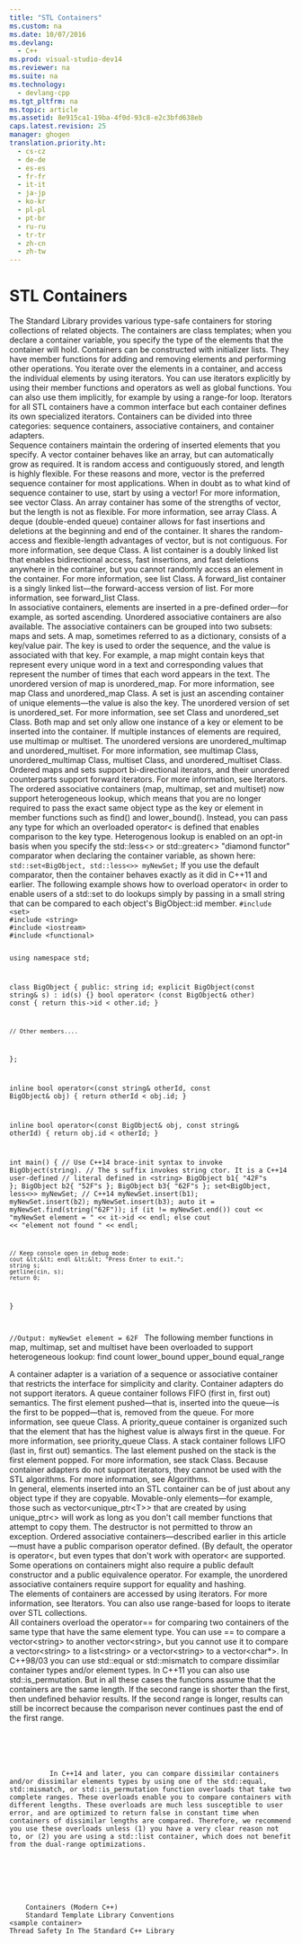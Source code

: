 ```yaml
---
title: "STL Containers"
ms.custom: na
ms.date: 10/07/2016
ms.devlang: 
  - C++
ms.prod: visual-studio-dev14
ms.reviewer: na
ms.suite: na
ms.technology: 
  - devlang-cpp
ms.tgt_pltfrm: na
ms.topic: article
ms.assetid: 8e915ca1-19ba-4f0d-93c8-e2c3bfd638eb
caps.latest.revision: 25
manager: ghogen
translation.priority.ht: 
  - cs-cz
  - de-de
  - es-es
  - fr-fr
  - it-it
  - ja-jp
  - ko-kr
  - pl-pl
  - pt-br
  - ru-ru
  - tr-tr
  - zh-cn
  - zh-tw
---
```

# STL Containers
<?xml version="1.0" encoding="utf-8"?>
<developerReferenceWithoutSyntaxDocument xmlns="http://ddue.schemas.microsoft.com/authoring/2003/5" xmlns:xlink="http://www.w3.org/1999/xlink" xmlns:xsi="http://www.w3.org/2001/XMLSchema-instance" xsi:schemaLocation="http://ddue.schemas.microsoft.com/authoring/2003/5 http://dduestorage.blob.core.windows.net/ddueschema/developer.xsd">
  <introduction>
    <para>The Standard Library provides various type-safe containers for storing collections of related objects. The containers are class templates; when you declare a container variable, you specify the type of the elements that the container will hold. Containers can be constructed with initializer lists. They have member functions for adding and removing elements and performing other operations. </para>
    <para>You iterate over the elements in a container, and access the individual elements by using <legacyLink xlink:href="2f746be7-b37d-4bfc-bf05-be4336ca982f">iterators</legacyLink>. You can use iterators explicitly by using their member functions and operators as well as global functions. You can also use them implicitly, for example by using a range-for loop. Iterators for all STL containers have a common interface but each container defines its own specialized iterators.</para>
    <para>Containers can be divided into three categories: sequence containers, associative containers, and container adapters. </para>
  </introduction>
  <section address="sequence_containers">
    <title styleId="sequence_containers">Sequence Containers</title>
    <content>
      <para>Sequence containers maintain the ordering of inserted elements that you specify.</para>
      <para>A <unmanagedCodeEntityReference>vector</unmanagedCodeEntityReference> container behaves like an array, but can automatically grow as required. It is random access and contiguously stored, and length is highly flexible. For these reasons and more, <unmanagedCodeEntityReference>vector</unmanagedCodeEntityReference> is the preferred sequence container for most applications. When in doubt as to what kind of sequence container to use, start by using a vector! For more information, see <link xlink:href="a3e0a8f8-7565-4fe0-93e4-e4d74ae1b70d">vector Class</link>.</para>
      <para>An <unmanagedCodeEntityReference>array</unmanagedCodeEntityReference> container has some of the strengths of <unmanagedCodeEntityReference>vector</unmanagedCodeEntityReference>, but the length is not as flexible. For more information, see <link xlink:href="fdfd43a5-b2b5-4b9e-991f-93bf10fb4293">array Class</link>.</para>
      <para>A <unmanagedCodeEntityReference>deque</unmanagedCodeEntityReference> (double-ended queue) container allows for fast insertions and deletions at the beginning and end of the container. It shares the random-access and flexible-length advantages of <unmanagedCodeEntityReference>vector</unmanagedCodeEntityReference>, but is not contiguous. For more information, see <link xlink:href="64842ee5-057a-4063-8c16-4267a0332584">deque Class</link>.</para>
      <para>A <unmanagedCodeEntityReference>list</unmanagedCodeEntityReference> container is a doubly linked list that enables bidirectional access, fast insertions, and fast deletions anywhere in the container, but you cannot randomly access an element in the container. For more information, see <link xlink:href="d3707f4a-10fd-444f-b856-f9ca2077c1cd">list Class</link>.</para>
      <para>A <unmanagedCodeEntityReference>forward_list</unmanagedCodeEntityReference> container is a singly linked list—the forward-access version of <unmanagedCodeEntityReference>list</unmanagedCodeEntityReference>. For more information, see <link xlink:href="89a3b805-ab60-4858-b772-5855130c11b1">forward_list Class</link>.</para>
    </content>
  </section>
  <section>
    <title>Associative Containers</title>
    <content>
      <para>In associative containers, elements are inserted in a pre-defined order—for example, as sorted ascending. Unordered associative containers are also available. The associative containers can be grouped into two subsets: maps and sets. </para>
      <para>A <unmanagedCodeEntityReference>map</unmanagedCodeEntityReference>, sometimes referred to as a dictionary, consists of a key/value pair. The key is used to order the sequence, and the value is associated with that key. For example, a <unmanagedCodeEntityReference>map</unmanagedCodeEntityReference> might contain keys that represent every unique word in a text and corresponding values that represent the number of times that each word appears in the text. The unordered version of <unmanagedCodeEntityReference>map</unmanagedCodeEntityReference> is <unmanagedCodeEntityReference>unordered_map</unmanagedCodeEntityReference>. For more information, see <link xlink:href="7876f4c9-ebb4-4878-af1e-09364c43af0a">map Class</link> and <link xlink:href="7cf7cfa1-16e7-461c-a9b2-3b8d8ec24e0d">unordered_map Class</link>.</para>
      <para>A <unmanagedCodeEntityReference>set</unmanagedCodeEntityReference> is just an ascending container of unique elements—the value is also the key. The unordered version of <unmanagedCodeEntityReference>set</unmanagedCodeEntityReference> is <unmanagedCodeEntityReference>unordered_set</unmanagedCodeEntityReference>. For more information, see <link xlink:href="8991f9aa-5509-4440-adc1-371512d32018">set Class</link> and <link xlink:href="ac08084e-05a7-48c0-9ae4-d40c529922dd">unordered_set Class</link>.</para>
      <para>Both <unmanagedCodeEntityReference>map</unmanagedCodeEntityReference> and <unmanagedCodeEntityReference>set</unmanagedCodeEntityReference> only allow one instance of a key or element to be inserted into the container. If multiple instances of elements are required, use <unmanagedCodeEntityReference>multimap</unmanagedCodeEntityReference> or <unmanagedCodeEntityReference>multiset</unmanagedCodeEntityReference>. The unordered versions are <unmanagedCodeEntityReference>unordered_multimap</unmanagedCodeEntityReference> and <unmanagedCodeEntityReference>unordered_multiset</unmanagedCodeEntityReference>. For more information, see <link xlink:href="8796ae05-37c4-475a-9e61-75fde9d4a463">multimap Class</link>, <link xlink:href="4baead6c-5870-4b85-940f-a47d6b891c27">unordered_multimap Class</link>, <link xlink:href="630e8c10-0ce9-4ad9-8d79-9e91a600713f">multiset Class</link>, and <link xlink:href="70c8dfc5-492a-4af2-84f5-1aa9cb04b71c">unordered_multiset Class</link>.</para>
      <para>Ordered maps and sets support bi-directional iterators, and their unordered counterparts support forward iterators. For more information, see <link xlink:href="2f746be7-b37d-4bfc-bf05-be4336ca982f">Iterators</link>.</para>
    </content>
    <sections>
      <section>
        <title>Heterogeneous Lookup in Associative Containers (C++14)</title>
        <content>
          <para> The ordered associative containers (map, multimap, set and multiset) now support heterogeneous lookup, which means that you are no longer required to pass the exact same object type as the key or element in member functions such as <languageKeyword>find()</languageKeyword> and <languageKeyword>lower_bound()</languageKeyword>. Instead, you can pass any type for which an overloaded <languageKeyword>operator&lt;</languageKeyword> is defined that enables comparison to the key type.</para>
          <para>Heterogenous lookup is enabled on an opt-in basis when you specify the <languageKeyword>std::less&lt;&gt;</languageKeyword> or <languageKeyword>std::greater&lt;&gt;</languageKeyword> "diamond functor" comparator when declaring the container variable, as shown here: </para>
          <code>std::set&lt;BigObject, <codeFeaturedElement>std::less&lt;&gt;</codeFeaturedElement>&gt; myNewSet;</code>
          <para>If you use the default comparator, then the container behaves exactly as it did in C++11 and earlier. </para>
          <para>The following example shows how to overload <languageKeyword>operator&lt;</languageKeyword> in order to enable users of a <languageKeyword>std::set</languageKeyword> to do lookups simply by passing in a small string that can be compared to each object's <codeInline>BigObject::id</codeInline> member.</para>
          <code>#include &lt;set&gt;
#include &lt;string&gt;
#include &lt;iostream&gt;
#include &lt;functional&gt;

using namespace std;

class BigObject
{
public:
    string id;
    explicit BigObject(const string&amp; s) : id(s) {}
    bool operator&lt; (const BigObject&amp; other) const
    {
        return this-&gt;id &lt; other.id;
    }
    
    // Other members....
};

inline bool operator&lt;(const string&amp; otherId, const BigObject&amp; obj)
{
    return otherId &lt; obj.id;
}

inline bool operator&lt;(const BigObject&amp; obj, const string&amp; otherId)
{
    return obj.id &lt; otherId;
}

int main()
{
    // Use C++14 brace-init syntax to invoke BigObject(string).
    // The s suffix invokes string ctor. It is a C++14 user-defined
    // literal defined in &lt;string&gt;
    BigObject b1{ "42F"s }; 
    BigObject b2{ "52F"s };
    BigObject b3{ "62F"s };
    set&lt;BigObject, less&lt;&gt;&gt; myNewSet; // C++14
    myNewSet.insert(b1);
    myNewSet.insert(b2);
    myNewSet.insert(b3);
    auto it = myNewSet.find(string("62F"));
    if (it != myNewSet.end())
        cout &lt;&lt; "myNewSet element = " &lt;&lt; it-&gt;id &lt;&lt; endl; 
    else
        cout &lt;&lt; "element not found " &lt;&lt; endl;

    // Keep console open in debug mode:
    cout &lt;&lt; endl &lt;&lt; "Press Enter to exit.";
    string s;
    getline(cin, s);
    return 0;
}

//Output: myNewSet element = 62F
</code>
          <para>The following member functions in map, multimap, set and multiset have been overloaded to support heterogeneous lookup:</para>
          <list class="ordered">
            <listItem>
              <para>find</para>
            </listItem>
            <listItem>
              <para>count</para>
            </listItem>
            <listItem>
              <para>lower_bound</para>
            </listItem>
            <listItem>
              <para>upper_bound</para>
            </listItem>
            <listItem>
              <para>equal_range</para>
            </listItem>
          </list>
        </content>
      </section>
    </sections>
  </section>
  <section>
    <title>Container Adapters</title>
    <content>
      <para>A container adapter is a variation of a sequence or associative container that restricts the interface for simplicity and clarity. Container adapters do not support iterators.</para>
      <para>A <unmanagedCodeEntityReference>queue</unmanagedCodeEntityReference> container follows FIFO (first in, first out) semantics. The first element <newTerm>pushed</newTerm>—that is, inserted into the queue—is the first to be <newTerm>popped</newTerm>—that is, removed from the queue. For more information, see <link xlink:href="28c20ab0-3a72-4185-9e0f-5a44eea0e204">queue Class</link>.</para>
      <para>A <unmanagedCodeEntityReference>priority_queue</unmanagedCodeEntityReference> container is organized such that the element that has the highest value is always first in the queue. For more information, see <link xlink:href="69fca9cc-a449-4be4-97b7-02ca5db9cbb2">priority_queue Class</link>.</para>
      <para>A <unmanagedCodeEntityReference>stack</unmanagedCodeEntityReference> container follows LIFO (last in, first out) semantics. The last element pushed on the stack is the first element popped. For more information, see <link xlink:href="02151c1e-eab0-41b8-be94-a839ead78ecf">stack Class</link>.</para>
      <para>Because container adapters do not support iterators, they cannot be used with the STL algorithms. For more information, see <link xlink:href="dec9b373-7d5c-46cc-b7d2-21a938ecd0a6">Algorithms</link>.</para>
    </content>
  </section>
  <section>
    <title>Requirements for Container Elements</title>
    <content>
      <para>In general, elements inserted into an STL container can be of just about any object type if they are copyable. Movable-only elements—for example, those such as <codeInline>vector&lt;unique_ptr&lt;T&gt;&gt;</codeInline> that are created by using <unmanagedCodeEntityReference>unique_ptr&lt;&gt;</unmanagedCodeEntityReference> will work as long as you don't call member functions that attempt to copy them. </para>
      <para>The destructor is not permitted to throw an exception. </para>
      <para>Ordered associative containers—described earlier in this article—must have a public comparison operator defined. (By default, the operator is <unmanagedCodeEntityReference>operator&lt;</unmanagedCodeEntityReference>, but even types that don't work with <unmanagedCodeEntityReference>operator&lt;</unmanagedCodeEntityReference> are supported. </para>
      <para>Some operations on containers might also require a public default constructor and a public equivalence operator. For example, the unordered associative containers require support for equality and hashing.</para>
    </content>
  </section>
  <section>
    <title>Accessing Container Elements</title>
    <content>
      <para>The elements of containers are accessed by using iterators. For more information, see <link xlink:href="2f746be7-b37d-4bfc-bf05-be4336ca982f">Iterators</link>.</para>
      <alert class="note">
        <para>You can also use <legacyLink xlink:href="5750ba1d-ba48-4236-a923-e32de8345c2d">range-based for loops</legacyLink> to iterate over STL collections.</para>
      </alert>
    </content>
  </section>
  <section>
    <title>Comparing containers</title>
    <content>
      <para>All containers overload the operator== for comparing two containers of the same type that have the same element type. You can use == to compare a vector&lt;string&gt; to another vector&lt;string&gt;, but you cannot use it to compare a vector&lt;string&gt; to a list&lt;string&gt; or a vector&lt;string&gt; to a vector&lt;char*&gt;.  In C++98/03 you can use <legacyLink xlink:href="56533afd-b696-40a0-8fa9-d366539e49ae">std::equal</legacyLink> or <legacyLink xlink:href="a9fe78f3-9a86-44dc-9400-0c2ed1083323">std::mismatch</legacyLink> to compare dissimilar container types and/or element types. In C++11 you can also use <legacyLink xlink:href="3384e786-e210-4648-b2bc-3896b5e14f1f">std::is_permutation</legacyLink>. But in all these cases the functions assume that the containers are the same length. If the second range is shorter than the first, then undefined behavior results. If the second range is longer, results can still be incorrect because the comparison never continues past the end of the first range.</para>
      <code />
    </content>
    <sections>
      <section>
        <title>Comparing dissimilar containers (C++14)</title>
        <content>
          <para>In C++14 and later, you can compare dissimilar containers and/or dissimilar elements types by using one of the <legacyLink xlink:href="56533afd-b696-40a0-8fa9-d366539e49ae">std::equal</legacyLink>, <legacyLink xlink:href="a9fe78f3-9a86-44dc-9400-0c2ed1083323">std::mismatch</legacyLink>, or <legacyLink xlink:href="3384e786-e210-4648-b2bc-3896b5e14f1f">std::is_permutation</legacyLink> function overloads that take two complete ranges. These overloads enable you to compare containers with different lengths. These overloads are much less susceptible to user error, and are optimized to return false in constant time when containers of dissimilar lengths are compared. Therefore, we recommend you use these overloads unless (1) you have a very clear reason not to, or (2) you are using a <legacyLink xlink:href="d3707f4a-10fd-444f-b856-f9ca2077c1cd">std::list</legacyLink> container, which does not benefit from the dual-range optimizations.</para>
        </content>
      </section>
    </sections>
  </section>
  <relatedTopics>
    <link xlink:href="6e10b758-e928-4827-9c3f-86cafe54bf5b">Containers (Modern C++)</link>
    <link xlink:href="59F76CD1-CF9D-4802-B9EB-D4B9CBE015D9">Standard Template Library Conventions</link>
<link xlink:href="4ab3dcf9-49c3-4e49-b5d6-1ec573e2aee4">&lt;sample container&gt;</link>
<link xlink:href="9351c8fb-4539-4728-b0e9-226e2ac4284b">Thread Safety In The Standard C++ Library</link></relatedTopics>
</developerReferenceWithoutSyntaxDocument>